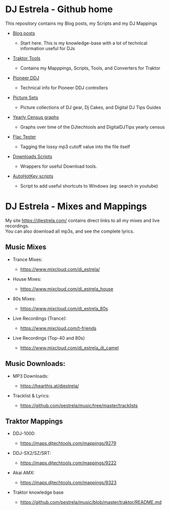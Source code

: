 
# DJ Estrela - Github home

This repository contains my Blog posts, my Scripts and my DJ Mappings 

* [Blog posts](traktor/README.md)
  * Start here. This is my knowledge-base with a lot of technical information useful for DJs
  
* [Traktor Tools](traktor)
  * Contains my Mapppings, Scripts, Tools, and Converters for Traktor

* [Pioneer DDJ](ddj)
  * Technical info for Pioneer DDJ controllers

* [Picture Sets](pic_sets)
  * Picture collections of DJ gear, Dj Cakes, and Digital DJ Tips Guides
  
* [Yearly Census graphs](census_graphs)
  * Graphs over time of the DJtechtools and DigitalDJTips yearly census

* [Flac Tester](flac_tester)
  * Tagging the lossy mp3 cutoff value into the file itself

* [Downloads Scripts](downloads)
  * Wrappers for useful Download tools. 
  
* [AutoHotKey scripts](downloads/AutoHotkey.ahk)
  * Script to add useful shortcuts to Windows (eg: search in youtube)
  
# DJ Estrela - Mixes and Mappings

My site https://djestrela.com/ contains direct links to all my mixes and live recordings.\
You can also download all mp3s, and see the complete lyrics.

## Music Mixes
* Trance Mixes:
  * https://www.mixcloud.com/dj_estrela/

* House Mixes:
  * https://www.mixcloud.com/dj_estrela_house

* 80s Mixes:
  * https://www.mixcloud.com/dj_estrela_80s

* Live Recordings (Trance):  
  * https://www.mixcloud.com/t-friends

* Live Recordings (Top-40 and 80s)
  * https://www.mixcloud.com/dj_estrela_dj_camel

## Music Downloads:
* MP3 Downloads:
  * https://hearthis.at/djestrela/
  
* Tracklist & Lyrics:
  * https://github.com/pestrela/music/tree/master/tracklists
    
## Traktor Mappings    
* DDJ-1000:
  * https://maps.djtechtools.com/mappings/9279
  
* DDJ-SX2/SZ/SRT:
  * https://maps.djtechtools.com/mappings/9222
  
* Akai AMX:
  * https://maps.djtechtools.com/mappings/9323
  
* Traktor knowledge base
  * https://github.com/pestrela/music/blob/master/traktor/README.md
    